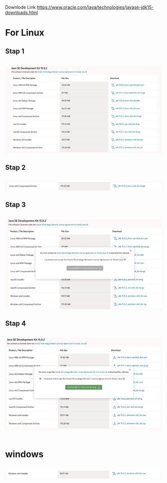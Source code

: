 
Downlode Link https://www.oracle.com/java/technologies/javase-jdk15-downloads.html

# For  Linux 

## Stap 1 

<br/>

<img src="https://raw.githubusercontent.com/abjs/java/main/1.png" alt="stap 1"/>


## Stap 2 

<br/>

<img src="https://raw.githubusercontent.com/abjs/java/main/2.png" alt="stap 2"/>

## Stap 3 

<br/>

<img src="https://raw.githubusercontent.com/abjs/java/main/3.png" alt="stap 3"/>

## Stap 4 

<br/>

<img src="https://raw.githubusercontent.com/abjs/java/main/4.png" alt="stap 4"/>

<br/>
<br/>

# windows
<br/>

<img src="https://raw.githubusercontent.com/abjs/java/main/5.png" alt="stap 4"/>
